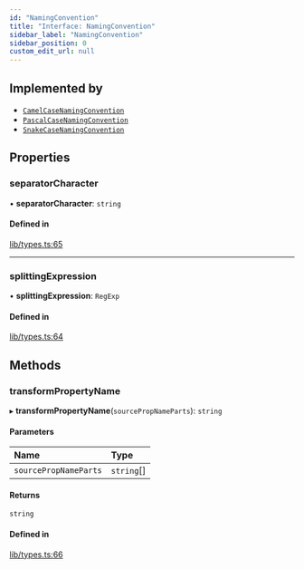 ```yaml
---
id: "NamingConvention"
title: "Interface: NamingConvention"
sidebar_label: "NamingConvention"
sidebar_position: 0
custom_edit_url: null
---
```


## Implemented by

- [`CamelCaseNamingConvention`](../classes/CamelCaseNamingConvention.md)
- [`PascalCaseNamingConvention`](../classes/PascalCaseNamingConvention.md)
- [`SnakeCaseNamingConvention`](../classes/SnakeCaseNamingConvention.md)

## Properties

### separatorCharacter

• **separatorCharacter**: `string`

#### Defined in

[lib/types.ts:65](https://github.com/nartc/mapper/blob/26cdf55/packages/core/src/lib/types.ts#L65)

___

### splittingExpression

• **splittingExpression**: `RegExp`

#### Defined in

[lib/types.ts:64](https://github.com/nartc/mapper/blob/26cdf55/packages/core/src/lib/types.ts#L64)

## Methods

### transformPropertyName

▸ **transformPropertyName**(`sourcePropNameParts`): `string`

#### Parameters

| Name | Type |
| :------ | :------ |
| `sourcePropNameParts` | `string`[] |

#### Returns

`string`

#### Defined in

[lib/types.ts:66](https://github.com/nartc/mapper/blob/26cdf55/packages/core/src/lib/types.ts#L66)
